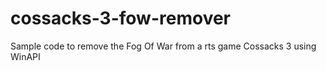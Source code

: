 # cossacks-3-fow-remover
Sample code to remove the Fog Of War from a rts game Cossacks 3 using WinAPI
